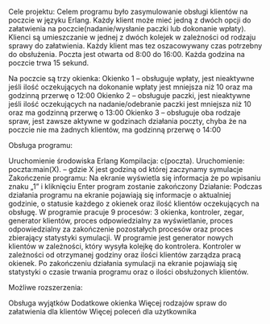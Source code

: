 Cele projektu:
Celem programu było zasymulowanie obsługi klientów na poczcie w języku Erlang. 
Każdy klient może mieć jedną z dwóch opcji do załatwienia na poczcie(nadanie/wysłanie paczki lub dokonanie wpłaty). Klienci są umieszczanie w jednej z dwóch kolejek w zależności od rodzaju sprawy do załatwienia. Każdy klient mas tez oszacowywany czas potrzebny do obsłużenia. Poczta jest otwarta od 8:00 do 16:00. Każda godzina na poczcie trwa 15 sekund.

Na poczcie są trzy okienka: 
Okienko 1 – obsługuje wpłaty, jest nieaktywne jeśli ilość oczekujących na dokonanie wpłaty jest mniejsza niż 10 oraz ma godzinną przerwę o 12:00
Okienko 2 – obsługuje paczki, jest nieaktywne jeśli ilość oczekujących na nadanie/odebranie paczki jest mniejsza niż 10 oraz ma godzinną przerwę o 13:00
Okienko 3 – obsługuje oba rodzaje spraw, jest zawsze aktywne w godzinach działania poczty, chyba że na poczcie nie ma żadnych klientów, ma godzinną przerwę o 14:00




Obsługa programu:

Uruchomienie środowiska Erlang
Kompilacja: c(poczta).
Uruchomienie: poczta:main(X). – gdzie X jest godziną od której zaczynamy symulacje
Zakończenie programu: Na ekranie wyświetla się informacja że po wpisaniu znaku „1” i kliknięciu Enter program zostanie zakończony
Działanie:
Podczas działania programu na ekranie pojawiają się informacje o aktualniej godzinie, o statusie każdego z okienek oraz ilość klientów oczekujących na obsługę.
W programie pracuje 9 procesów: 3 okienka, kontroler, zegar, generator klientów, proces odpowiedzialny za wyświetlanie, proces odpowiedzialny za zakończenie pozostałych procesów oraz proces zbierający statystyki symulacji.
W programie jest generator nowych klientów w zależności, który wysyła kolejkę do kontrolera. Kontroler w zależności od otrzymanej godziny oraz ilości klientów zarządza pracą okienek.
Po zakończeniu działania symulacji na ekranie pojawiają się statystyki o czasie trwania programu oraz o ilości obsłużonych klientów.

Możliwe rozszerzenia:

Obsługa wyjątków
Dodatkowe okienka
Więcej rodzajów spraw do załatwienia dla klientów
Więcej poleceń dla użytkownika
